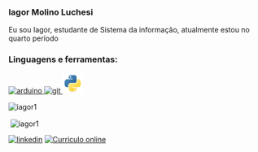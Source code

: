 ### Iagor Molino Luchesi
Eu sou Iagor, estudante de Sistema da informação, atualmente estou no quarto período


### Linguagens e ferramentas:
<p align="left"> <a href="https://www.arduino.cc/" target="_blank"> <img src="https://cdn.worldvectorlogo.com/logos/arduino-1.svg" alt="arduino" width="40" height="40"/> </a> <a href="https://git-scm.com/" target="_blank"> <img src="https://www.vectorlogo.zone/logos/git-scm/git-scm-icon.svg" alt="git" width="40" height="40"/> </a> <a href="https://www.python.org" target="_blank"> <img src="https://raw.githubusercontent.com/devicons/devicon/master/icons/python/python-original.svg" alt="python" width="40" height="40"/> </a> </p>

<p><img align="center" src="https://github-readme-stats.vercel.app/api/top-langs?username=iagor1&show_icons=true&locale=en&layout=compact" alt="iagor1" /></p>
<p>&nbsp;<img align="center" src="https://github-readme-stats.vercel.app/api?username=iagor1&show_icons=true&locale=en" alt="iagor1" /></p>

[![linkedin](https://img.shields.io/badge/linkedin%20-iagor-blue)](https://www.linkedin.com/in/iagor-molino-luchesi-45aa06202/)
[![Curriculo online](https://img.shields.io/badge/curriculo-online-green)](https://site-curriculo-aje58p5nu-iagor1.vercel.app)
